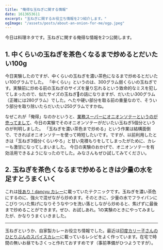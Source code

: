 ```yaml
---
title: "俺得な玉ねぎに関する情報"
date: 1613653611
excerpt: "玉ねぎに関するお役立ち情報を2つ紹介します。"
ogImage: "/assets/posts/about-an-onion-for-me/ogp.jpeg"
---
```


今日は料理ネタです。玉ねぎに関する俺得な情報を2つ公開します。

## 1. 中くらいの玉ねぎを茶色くなるまで炒めるとだいたい100g

今日実験したのですが、中くらいの玉ねぎを濃い茶色になるまで炒めるとだいたい100グラムでした。
「中くらい」というのは、300グラム弱くらいの玉ねぎです。実験前に炒める前の玉ねぎのサイズを量り忘れるという致命的なミスを犯してしまったので、似たサイズの玉ねぎの話になりますが、だいたい300グラム（正確には280グラム）でした。へたや硬い部分を取る前の重量なので、そういう部分を取り除いたらだいたい250グラムですかね。

なぜこれが「俺得」なのかというと、[業務スーパーにオニオンソテーというのが売ってまして](https://tokubai.co.jp/news/articles/3497)、今日の実験でそのオニオンソテーがだいたい玉ねぎ5個分というのが判明しました。
「玉ねぎを濃い茶色まで炒める」という作業は結構面倒で、できればオニオンソテーを使って時短したいです。ですが、以前利用したときは「玉ねぎ3個分くらいやろ」と甘い見積もりをしてしまったがために、カレーも激甘になってしまいました。
今日の実験のおかげで、オニオンソテーを有効活用できるようになったのでした。みなさんもぜひ試してみてください。

## 2. 玉ねぎを茶色くなるまで炒めるときは少量の水を足すとうまくいく

これは[技あり！dancyu カレー](https://amzn.to/37sp1gR)に載っていたテクニックです。玉ねぎを濃い茶色にするのに、強火で混ぜながら炒めます。そのときに、少量の水でフライパンにこびりついた焦げになりそうなやつを洗い落としながら炒めると、焦げずに最後まで炒めることができます。ぜひ、お試しあれ。1の実験のときにやってみましたが、かなりうまくいきました。

---

玉ねぎというか、自家製カレーお役立ち情報でした。最近は[印度カリー子さんのひとりぶんのスパイスカレー](https://amzn.to/3bjZSWD)に載っているレシピをよく作っています。在宅で時間の無いお昼でもさくっと作れておすすめです（事前準備がひつようですが）。
